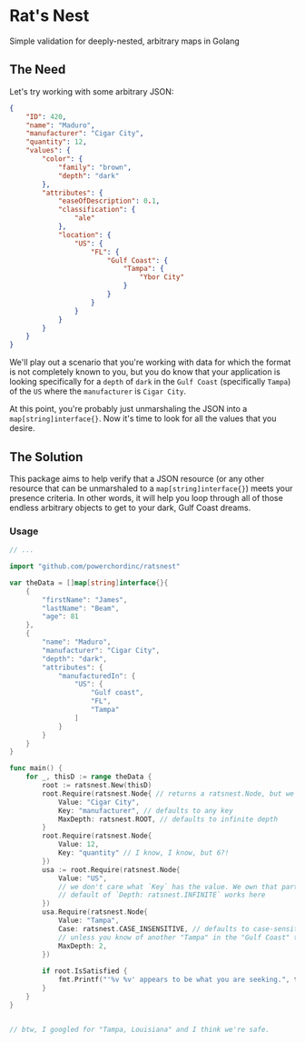 # Rat's Nest
Simple validation for deeply-nested, arbitrary maps in Golang

## The Need

Let's try working with some arbitrary JSON:

```json
{
	"ID": 420,
	"name": "Maduro",
	"manufacturer": "Cigar City",
	"quantity": 12,
	"values": {
		"color": {
			"family": "brown",
			"depth": "dark"
		},
		"attributes": {
			"easeOfDescription": 0.1,
			"classification": {
				"ale"
			},
			"location": {
				"US": {
					"FL": {
						"Gulf Coast": {
							"Tampa": {
								"Ybor City"
							}
						}
					}
				}
			}
		}
	}
}

```

We'll play out a scenario that you're working with data for which the format is not completely known to you, but you do
know that your application is looking specifically for a `depth` of `dark` in the `Gulf Coast` (specifically `Tampa`)
of the `US` where the `manufacturer` is `Cigar City`.

At this point, you're probably just unmarshaling the JSON into a `map[string]interface{}`. Now it's time to look for
all the values that you desire.

## The Solution

This package aims to help verify that a JSON resource (or any other resource that can be unmarshaled to a 
`map[string]interface{}`) meets your presence criteria. In other words, it will help you loop
through all of those endless arbitrary objects to get to your dark, Gulf Coast dreams.

### Usage

```go
// ...

import "github.com/powerchordinc/ratsnest"

var theData = []map[string]interface{}{
	{
		"firstName": "James",
		"lastName": "Beam",
		"age": 81
	},
	{
		"name": "Maduro",
		"manufacturer": "Cigar City",
		"depth": "dark",
		"attributes": {
			"manufacturedIn": {
				"US": {
					"Gulf coast",
					"FL",
					"Tampa"
				]
			}
		}
	}
}

func main() {
	for _, thisD := range theData {
		root := ratsnest.New(thisD)
		root.Require(ratsnest.Node{ // returns a ratsnest.Node, but we don't care in this case
			Value: "Cigar City",
			Key: "manufacturer", // defaults to any key
			MaxDepth: ratsnest.ROOT, // defaults to infinite depth
		}
		root.Require(ratsnest.Node{
			Value: 12,
			Key: "quantity" // I know, I know, but 6?!
		})
		usa := root.Require(ratsnest.Node{
			Value: "US",
			// we don't care what `Key` has the value. We own that particular two-letter combination.
			// default of `Depth: ratsnest.INFINITE` works here
		})
		usa.Require(ratsnest.Node{
			Value: "Tampa",
			Case: ratsnest.CASE_INSENSITIVE, // defaults to case-sensitive
			// unless you know of another "Tampa" in the "Gulf Coast" then we're safe with any key--unless--Louisiana...
			MaxDepth: 2,
		})
		
		if root.IsSatisfied {
			fmt.Printf("'%v %v' appears to be what you are seeking.", thisD["manufacturer"], thisD["name"])
		}
	}
}


// btw, I googled for "Tampa, Louisiana" and I think we're safe.
```